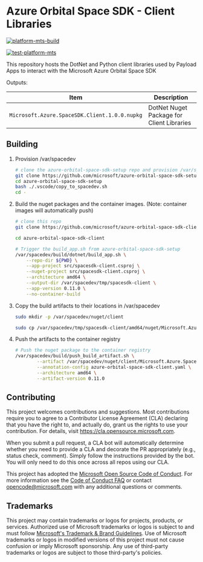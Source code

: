 # Azure Orbital Space SDK - Client Libraries

[![platform-mts-build](https://github.com/microsoft/azure-orbital-space-sdk-platform-mts/actions/workflows/platform-mts-build-publish.yaml/badge.svg)](https://github.com/microsoft/azure-orbital-space-sdk-platform-mts/actions/workflows/platform-mts-build-publish.yaml)

[![test-platform-mts](https://github.com/microsoft/azure-orbital-space-sdk-platform-mts/actions/workflows/platform-mts-test.yaml/badge.svg)](https://github.com/microsoft/azure-orbital-space-sdk-platform-mts/actions/workflows/platform-mts-test.yaml)

This repository hosts the DotNet and Python client libraries used by Payload Apps to interact with the Microsoft Azure Orbital Space SDK

Outputs:

| Item                                          | Description                               |
| --------------------------------------------- | ----------------------------------------- |
| `Microsoft.Azure.SpaceSDK.Client.1.0.0.nupkg` | DotNet Nuget Package for Client Libraries |

## Building

1. Provision /var/spacedev

    ```bash
    # clone the azure-orbital-space-sdk-setup repo and provision /var/spacedev
    git clone https://github.com/microsoft/azure-orbital-space-sdk-setup
    cd azure-orbital-space-sdk-setup
    bash ./.vscode/copy_to_spacedev.sh
    cd -
    ```

1. Build the nuget packages and the container images.  (Note: container images will automatically push)

    ```bash
    # clone this repo
    git clone https://github.com/microsoft/azure-orbital-space-sdk-client

    cd azure-orbital-space-sdk-client

    # Trigger the build_app.sh from azure-orbital-space-sdk-setup
    /var/spacedev/build/dotnet/build_app.sh \
        --repo-dir ${PWD} \
        --app-project src/spacesdk-client.csproj \
        --nuget-project src/spacesdk-client.csproj \
        --architecture amd64 \
        --output-dir /var/spacedev/tmp/spacesdk-client \
        --app-version 0.11.0 \
        --no-container-build
    ```

1. Copy the build artifacts to their locations in /var/spacedev

    ```bash
    sudo mkdir -p /var/spacedev/nuget/client

    sudo cp /var/spacedev/tmp/spacesdk-client/amd64/nuget/Microsoft.Azure.SpaceSDK.Client.0.11.0.nupkg /var/spacedev/nuget/client
    ```

1. Push the artifacts to the container registry

    ```bash
    # Push the nuget package to the container registry
    /var/spacedev/build/push_build_artifact.sh \
            --artifact /var/spacedev/nuget/client/Microsoft.Azure.SpaceSDK.Client.0.11.0.nupkg \
            --annotation-config azure-orbital-space-sdk-client.yaml \
            --architecture amd64 \
            --artifact-version 0.11.0
    ```

## Contributing

This project welcomes contributions and suggestions.  Most contributions require you to agree to a
Contributor License Agreement (CLA) declaring that you have the right to, and actually do, grant us
the rights to use your contribution. For details, visit https://cla.opensource.microsoft.com.

When you submit a pull request, a CLA bot will automatically determine whether you need to provide
a CLA and decorate the PR appropriately (e.g., status check, comment). Simply follow the instructions
provided by the bot. You will only need to do this once across all repos using our CLA.

This project has adopted the [Microsoft Open Source Code of Conduct](https://opensource.microsoft.com/codeofconduct/).
For more information see the [Code of Conduct FAQ](https://opensource.microsoft.com/codeofconduct/faq/) or
contact [opencode@microsoft.com](mailto:opencode@microsoft.com) with any additional questions or comments.

## Trademarks

This project may contain trademarks or logos for projects, products, or services. Authorized use of Microsoft
trademarks or logos is subject to and must follow
[Microsoft's Trademark & Brand Guidelines](https://www.microsoft.com/en-us/legal/intellectualproperty/trademarks/usage/general).
Use of Microsoft trademarks or logos in modified versions of this project must not cause confusion or imply Microsoft sponsorship.
Any use of third-party trademarks or logos are subject to those third-party's policies.